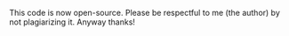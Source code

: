 This code is now open-source. Please be respectful to me (the author) by not plagiarizing it. Anyway thanks!
